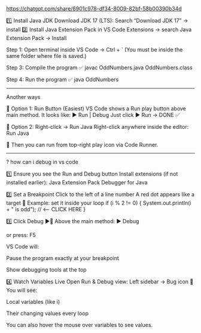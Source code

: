https://chatgpt.com/share/6901c978-df34-8009-82bf-58b00390b34d

1️⃣ Install Java JDK
Download JDK 17 (LTS): Search “Download JDK 17” → install
2️⃣ Install Java Extension Pack in VS Code
Extensions → search Java Extension Pack → Install

Step 1: Open terminal inside VS Code -> Ctrl + ` (You must be inside the same folder where file is saved.)

Step 3: Compile the program ✅
javac OddNumbers.java
OddNumbers.class

Step 4: Run the program ✅
java OddNumbers

----------------------------------------
Another ways

🌟 Option 1: Run Button (Easiest)
VS Code shows a Run play button above main method.
It looks like: ▶️ Run | Debug
Just click ▶️ Run → DONE ✅

🌟 Option 2: Right-click → Run Java
Right-click anywhere inside the editor:
Run Java

🌟 Then you can run from top-right play icon via Code Runner.

-----------------------------------
? how can i debug in vs code
 

1️⃣ Ensure you see the Run and Debug button
Install extensions (if not installed earlier):
Java Extension Pack
Debugger for Java

2️⃣ Set a Breakpoint
Click to the left of a line number
A red dot appears like a target 🎯
Example: set it inside your loop
if (i % 2 != 0) {
    System.out.println(i + " is odd"); // <-- CLICK HERE
}

3️⃣ Click Debug ▶️🐞
Above the main method:
▶ Debug

or press:
F5

VS Code will:

Pause the program exactly at your breakpoint

Show debugging tools at the top

4️⃣ Watch Variables Live
Open Run & Debug view:
Left sidebar → Bug icon 🐞
You will see:

Local variables (like i)

Their changing values every loop


You can also hover the mouse over variables to see values.
